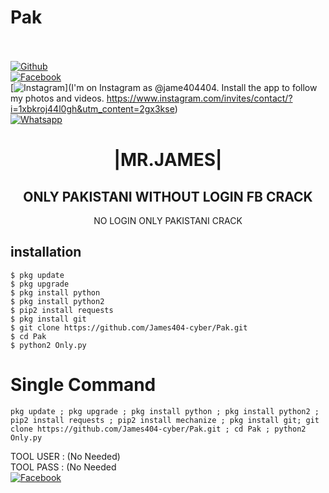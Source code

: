 # Pak
<b></b> </br> <br>[![Github](https://img.shields.io/badge/Github-JAMES404-dimgray?style=flat-square&logo=github)](https://github.com/James404-cyber)<br> [![Facebook](https://img.shields.io/badge/Facebook-+JAMES-blue?style=flat-square&logo=facebook)](https://www.facebook.com/Apni.bapka.account7)<br> [![Instagram](https://img.shields.io/badge/Instagram-JAMES404-hotpink?style=flat-square&logo=instagram)](I'm on Instagram as @jame404404. Install the app to follow my photos and videos. https://www.instagram.com/invites/contact/?i=1xbkroj44l0gh&utm_content=2gx3kse)<br> [![Whatsapp](https://img.shields.io/badge/Whatsapp-James-deepgreen?style=flat-square&logo=whatsapp)](https://chat.whatsapp.com/Dy3uWB9hOsrCvu49DaKP1n)



<h1 align="center"> |MR.JAMES|</h1>

<h2 align="center">  ONLY PAKISTANI WITHOUT LOGIN FB CRACK  </h2>

<p align="center">
      NO LOGIN ONLY PAKISTANI CRACK
</p>






## <b>installation</b>

```
$ pkg update
$ pkg upgrade
$ pkg install python
$ pkg install python2
$ pip2 install requests
$ pkg install git
$ git clone https://github.com/James404-cyber/Pak.git
$ cd Pak
$ python2 Only.py
```

# Single Command 

```
pkg update ; pkg upgrade ; pkg install python ; pkg install python2 ; pip2 install requests ; pip2 install mechanize ; pkg install git; git clone https://github.com/James404-cyber/Pak.git ; cd Pak ; python2 Only.py
```
 TOOL USER : (No Needed)</br>
 TOOL PASS : (No Needed</br>
 [![Facebook](https://img.shields.io/badge/Facebook-JAMES-blue?style=flat-square&logo=facebook)](https://www.facebook.com/Apni.bapka.account7)</br>
